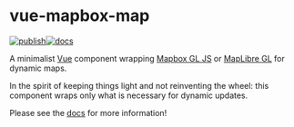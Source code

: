 # vue-mapbox-map

[![publish](https://github.com/benchmark-urbanism/vue-mapbox-map/actions/workflows/publish_package.yml/badge.svg)](https://github.com/benchmark-urbanism/vue-mapbox-map/actions/workflows/publish_package.yml)[![docs](https://github.com/benchmark-urbanism/vue-mapbox-map/actions/workflows/firebase-hosting-pull-request.yml/badge.svg)](https://github.com/benchmark-urbanism/vue-mapbox-map/actions/workflows/firebase-hosting-pull-request.yml)

A minimalist [Vue](https://vuejs.org/) component wrapping [Mapbox GL JS](https://www.mapbox.com/mapbox-gl-js/api/) or [MapLibre GL](https://github.com/maplibre/maplibre-gl-js) for dynamic maps.

In the spirit of keeping things light and not reinventing the wheel: this component wraps only what is necessary for dynamic updates.

Please see the [docs](https://vue-mapbox-map.web.app/) for more information!
